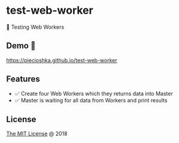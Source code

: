 # test-web-worker

:ledger: Testing Web Workers

## Demo 🎉

<https://piecioshka.github.io/test-web-worker>

## Features

* :white_check_mark: Create four Web Workers which they returns data into Master
* :white_check_mark: Master is waiting for all data from Workers and print results

## License

[The MIT License](http://piecioshka.mit-license.org) @ 2018
